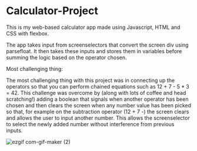 # Calculator-Project

This is my web-based calculator app made using Javascript, HTML and CSS with flexbox. 


The app takes input from screenselectors that convert the screen div using parsefloat. It then takes these inputs and stores them in variables before summing the logic based on the operator chosen. 


Most challenging thing: 

The most challenging thing with this project was in connecting up the operators so that you can perform chained equations such as 12 + 7 - 5 * 3 = 42. This challenge was overcome by (along with lots of coffee and head scratching!) adding a boolean that signals when another operator has been chosen and then clears the screen when any number value has been picked so that, for example on the subtraction operator (12 + 7 -) the screen clears and allows the user to input another number. This allows the screenselector to select the newly added number without interference from previous inputs. 


![ezgif com-gif-maker (2)](https://user-images.githubusercontent.com/100855706/177363155-79c7a311-0f1b-4c11-848e-388386c50c0a.gif)
